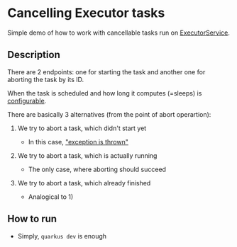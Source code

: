 # Cancelling Executor tasks

Simple demo of how to work with cancellable tasks run on [ExecutorService](https://docs.oracle.com/en/java/javase/21/docs/api/java.base/java/util/concurrent/ExecutorService.html).

## Description
There are 2 endpoints: one for starting the task and another one for aborting the task by its ID.

When the task is scheduled and how long it computes (=sleeps) is [configurable](src/main/resources/application.yaml).

There are basically 3 alternatives (from the point of abort operartion):

1) We try to abort a task, which didn't start yet
   - In this case, ["exception is thrown"](src/main/java/com/example/TaskNotRunningExceptionMapper.java)

2) We try to abort a task, which is actually running
   - The only case, where aborting should succeed

3) We try to abort a task, which already finished
    - Analogical to 1)

## How to run
- Simply, `quarkus dev` is enough
